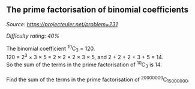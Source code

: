 The prime factorisation of binomial coefficients
------------------------------------------------

*Source: https://projecteuler.net/problem=231*


*Difficulty rating: 40%*

The binomial coefficient <sup>10</sup>C<sub>3</sub> = 120.\
 120 = 2<sup>3</sup> × 3 × 5 = 2 × 2 × 2 × 3 × 5, and 2 + 2 + 2 + 3 + 5 = 14.\
 So the sum of the terms in the prime factorisation of <sup>10</sup>C<sub>3</sub> is 14.\
\
 Find the sum of the terms in the prime factorisation of
<sup>20000000</sup>C<sub>15000000</sub>.
